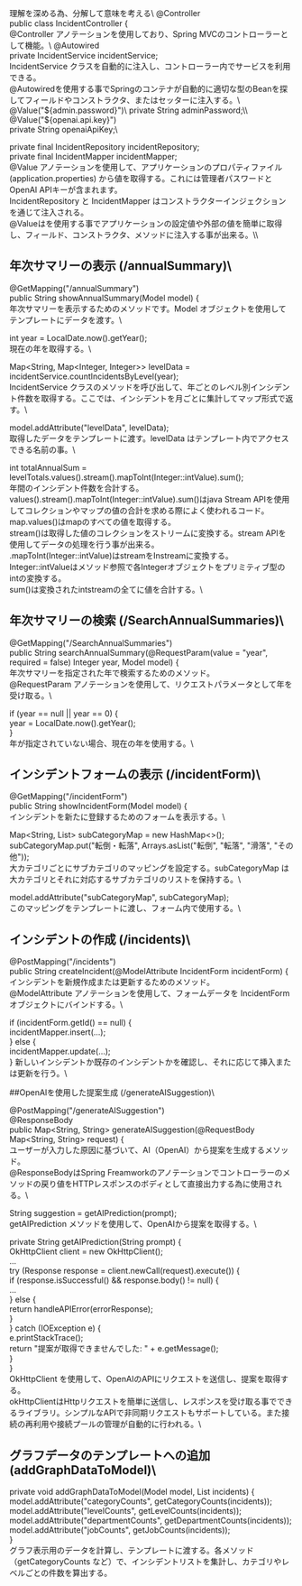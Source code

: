 理解を深める為、分解して意味を考える\\
@Controller\
public class IncidentController {\
@Controller アノテーションを使用しており、Spring MVCのコントローラーとして機能。\\
@Autowired\
private IncidentService incidentService;\
IncidentService クラスを自動的に注入し、コントローラー内でサービスを利用できる。\
@Autowiredを使用する事でSpringのコンテナが自動的に適切な型のBeanを探してフィールドやコンストラクタ、またはセッターに注入する。\\
@Value("${admin.password}")\
private String adminPassword;\\
@Value("${openai.api.key}")\
private String openaiApiKey;\\

private final IncidentRepository incidentRepository;\
private final IncidentMapper incidentMapper;\
@Value アノテーションを使用して、アプリケーションのプロパティファイル (application.properties) から値を取得する。これには管理者パスワードとOpenAI APIキーが含まれます。\
IncidentRepository と IncidentMapper はコンストラクターインジェクションを通じて注入される。\
@Valueはを使用する事でアプリケーションの設定値や外部の値を簡単に取得し、フィールド、コンストラクタ、メソッドに注入する事が出来る。\\\
## 年次サマリーの表示 (/annualSummary)\

@GetMapping("/annualSummary")\
public String showAnnualSummary(Model model) {\
年次サマリーを表示するためのメソッドです。Model オブジェクトを使用してテンプレートにデータを渡す。\\

int year = LocalDate.now().getYear();\
現在の年を取得する。\\

Map<String, Map<Integer, Integer>> levelData = incidentService.countIncidentsByLevel(year);\
IncidentService クラスのメソッドを呼び出して、年ごとのレベル別インシデント件数を取得する。ここでは、インシデントを月ごとに集計してマップ形式で返す。\\

model.addAttribute("levelData", levelData);\
取得したデータをテンプレートに渡す。levelData はテンプレート内でアクセスできる名前の事。\\

int totalAnnualSum = levelTotals.values().stream().mapToInt(Integer::intValue).sum();\
年間のインシデント件数を合計する。\
values().stream().mapToInt(Integer::intValue).sum()はjava Stream APIを使用してコレクションやマップの値の合計を求める際によく使われるコード。\
map.values()はmapのすべての値を取得する。\
stream()は取得した値のコレクションをストリームに変換する。stream APIを使用してデータの処理を行う事が出来る。\
.mapToInt(Integer::intValue)はstream<Integer>をInstreamに変換する。Integer::intValueはメソッド参照で各Integerオブジェクトをプリミティブ型のintの変換する。\
sum()は変換されたintstreamの全てに値を合計する。\\


## 年次サマリーの検索 (/SearchAnnualSummaries)\

@GetMapping("/SearchAnnualSummaries")\
public String searchAnnualSummary(@RequestParam(value = "year", required = false) Integer year, Model model) {\
年次サマリーを指定された年で検索するためのメソッド。\
@RequestParam アノテーションを使用して、リクエストパラメータとして年を受け取る。\\

if (year == null || year == 0) {\
    year = LocalDate.now().getYear();\
}\
年が指定されていない場合、現在の年を使用する。\\


## インシデントフォームの表示 (/incidentForm)\

@GetMapping("/incidentForm")\
public String showIncidentForm(Model model) {\
インシデントを新たに登録するためのフォームを表示する。\\

Map<String, List<String>> subCategoryMap = new HashMap<>();\
subCategoryMap.put("転倒・転落", Arrays.asList("転倒", "転落", "滑落", "その他"));\
大カテゴリごとにサブカテゴリのマッピングを設定する。subCategoryMap は大カテゴリとそれに対応するサブカテゴリのリストを保持する。\\

model.addAttribute("subCategoryMap", subCategoryMap);\
このマッピングをテンプレートに渡し、フォーム内で使用する。\\


## インシデントの作成 (/incidents)\

@PostMapping("/incidents")\
public String createIncident(@ModelAttribute IncidentForm incidentForm) {\
インシデントを新規作成または更新するためのメソッド。\
@ModelAttribute アノテーションを使用して、フォームデータを IncidentForm オブジェクトにバインドする。\\

if (incidentForm.getId() == null) {\
    incidentMapper.insert(...);\
} else {\
    incidentMapper.update(...);\
}
新しいインシデントか既存のインシデントかを確認し、それに応じて挿入または更新を行う。\\


##OpenAIを使用した提案生成 (/generateAISuggestion)\

@PostMapping("/generateAISuggestion")\
@ResponseBody\
public Map<String, String> generateAISuggestion(@RequestBody Map<String, String> request) {\
ユーザーが入力した原因に基づいて、AI（OpenAI）から提案を生成するメソッド。\
@ResponseBodyはSpring Freamworkのアノテーションでコントローラーのメソッドの戻り値をHTTPレスポンスのボディとして直接出力する為に使用される。\\

String suggestion = getAIPrediction(prompt);\
getAIPrediction メソッドを使用して、OpenAIから提案を取得する。\\

private String getAIPrediction(String prompt) {\
    OkHttpClient client = new OkHttpClient();\
    ...\
    try (Response response = client.newCall(request).execute()) {\
        if (response.isSuccessful() && response.body() != null) {\
            ...\
        } else {\
            return handleAPIError(errorResponse);\
        }\
    } catch (IOException e) {\
        e.printStackTrace();\
        return "提案が取得できませんでした: " + e.getMessage();\
    }\
}\
OkHttpClient を使用して、OpenAIのAPIにリクエストを送信し、提案を取得する。\
okHttpClientはHttpリクエストを簡単に送信し、レスポンスを受け取る事でできるライブラリ。シンプルなAPIで非同期リクエストもサポートしている。また接続の再利用や接続プールの管理が自動的に行われる。\\


## グラフデータのテンプレートへの追加 (addGraphDataToModel)\

private void addGraphDataToModel(Model model, List<IncidentEntity> incidents) {\
    model.addAttribute("categoryCounts", getCategoryCounts(incidents));\
    model.addAttribute("levelCounts", getLevelCounts(incidents));
    model.addAttribute("departmentCounts", getDepartmentCounts(incidents));\
    model.addAttribute("jobCounts", getJobCounts(incidents));\
}\
グラフ表示用のデータを計算し、テンプレートに渡する。各メソッド（getCategoryCounts など）で、インシデントリストを集計し、カテゴリやレベルごとの件数を算出する。
